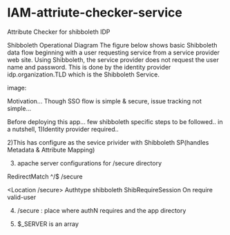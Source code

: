 # IAM-attriute-checker-service
 Attribute Checker for shibboleth IDP

Shibboleth Operational Diagram
The figure below shows basic Shibboleth data flow beginning with a user requesting service from a service provider web site. Using Shibboleth, the service provider does not request the user name and password. This is done by the identity provider idp.organization.TLD which is the Shibboleth Service.

image:

Motivation...
Though SSO flow is simple & secure, issue tracking not simple... 

Before deploying this app... few shibboleth specific steps to be followed..
in a nutshell,
1)Identity provider required..

2)This has configure as the sevice privider with Shibboleth SP(handles Metadata & Attribute Mapping)  

3) apache server configurations for /secure directory

RedirectMatch    ^/$  /secure

<Location /secure>
  Authtype shibboleth
  ShibRequireSession On
  require valid-user
</Location>

4) /secure : place where authN requires and the app directory



5) $_SERVER is an array